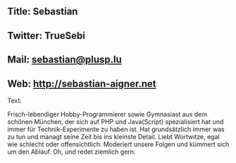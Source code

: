 Title: Sebastian
----
Twitter: TrueSebi
----
Mail: sebastian@plusp.lu
----
Web: http://sebastian-aigner.net
----
Text: 

Frisch-lebendiger Hobby-Programmierer sowie Gymnasiast aus dem schönen München, der sich auf PHP und Java(Script) spezialisiert hat und immer für Technik-Experimente zu haben ist.
Hat grundsätzlich immer was zu tun und managt seine Zeit bis ins kleinste Detail. 
Liebt Wortwitze, egal wie schlecht oder offensichtlich.
Moderiert unsere Folgen und kümmert sich um den Ablauf.
Oh, und redet ziemlich gern.
